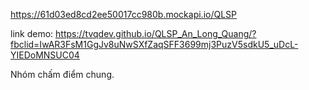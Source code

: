 <!-- LINK api -->
https://61d03ed8cd2ee50017cc980b.mockapi.io/QLSP

link demo: https://tvqdev.github.io/QLSP_An_Long_Quang/?fbclid=IwAR3FsM1GgJv8uNwSXfZaqSFF3699mj3PuzV5sdkU5_uDcL-YIEDoMNSUC04

Nhóm chấm điểm chung.